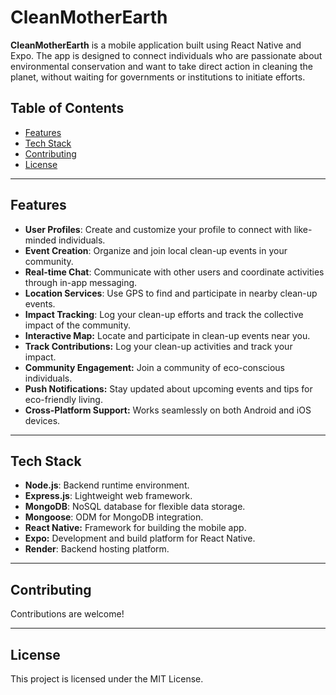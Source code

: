 # CleanMotherEarth

**CleanMotherEarth** is a mobile application built using React Native and Expo. The app is designed to connect individuals who are passionate about environmental conservation and want to take direct action in cleaning the planet, without waiting for governments or institutions to initiate efforts.

## **Table of Contents**

- [Features](#features)
- [Tech Stack](#tech-stack)
- [Contributing](#contributing)
- [License](#license)

---

## **Features**

- **User Profiles**: Create and customize your profile to connect with like-minded individuals.
- **Event Creation**: Organize and join local clean-up events in your community.
- **Real-time Chat**: Communicate with other users and coordinate activities through in-app messaging.
- **Location Services**: Use GPS to find and participate in nearby clean-up events.
- **Impact Tracking**: Log your clean-up efforts and track the collective impact of the community.
- **Interactive Map:** Locate and participate in clean-up events near you.
- **Track Contributions:** Log your clean-up activities and track your impact.
- **Community Engagement:** Join a community of eco-conscious individuals.
- **Push Notifications:** Stay updated about upcoming events and tips for eco-friendly living.
- **Cross-Platform Support:** Works seamlessly on both Android and iOS devices.

---

## **Tech Stack**

- **Node.js**: Backend runtime environment.
- **Express.js**: Lightweight web framework.
- **MongoDB**: NoSQL database for flexible data storage.
- **Mongoose**: ODM for MongoDB integration.
- **React Native:** Framework for building the mobile app.
- **Expo:** Development and build platform for React Native.
- **Render**: Backend hosting platform.

---

## **Contributing**

Contributions are welcome!

---

## License

This project is licensed under the MIT License.
